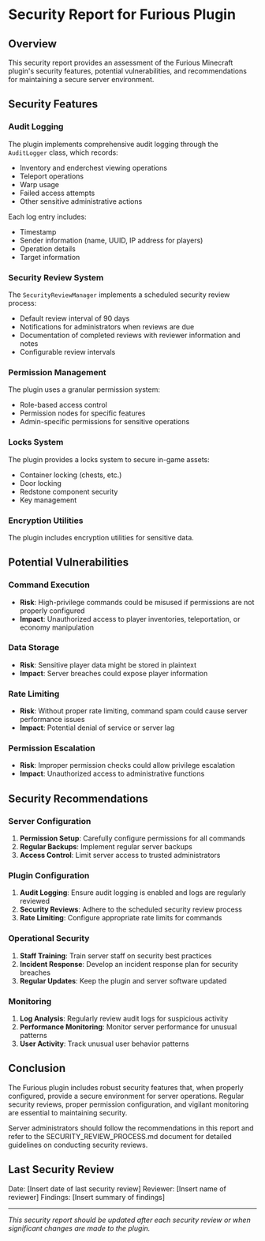 # Security Report for Furious Plugin

## Overview

This security report provides an assessment of the Furious Minecraft plugin's security features, potential vulnerabilities, and recommendations for maintaining a secure server environment.

## Security Features

### Audit Logging
The plugin implements comprehensive audit logging through the `AuditLogger` class, which records:
- Inventory and enderchest viewing operations
- Teleport operations
- Warp usage
- Failed access attempts
- Other sensitive administrative actions

Each log entry includes:
- Timestamp
- Sender information (name, UUID, IP address for players)
- Operation details
- Target information

### Security Review System
The `SecurityReviewManager` implements a scheduled security review process:
- Default review interval of 90 days
- Notifications for administrators when reviews are due
- Documentation of completed reviews with reviewer information and notes
- Configurable review intervals

### Permission Management
The plugin uses a granular permission system:
- Role-based access control
- Permission nodes for specific features
- Admin-specific permissions for sensitive operations

### Locks System
The plugin provides a locks system to secure in-game assets:
- Container locking (chests, etc.)
- Door locking
- Redstone component security
- Key management

### Encryption Utilities
The plugin includes encryption utilities for sensitive data.

## Potential Vulnerabilities

### Command Execution
- **Risk**: High-privilege commands could be misused if permissions are not properly configured
- **Impact**: Unauthorized access to player inventories, teleportation, or economy manipulation

### Data Storage
- **Risk**: Sensitive player data might be stored in plaintext
- **Impact**: Server breaches could expose player information

### Rate Limiting
- **Risk**: Without proper rate limiting, command spam could cause server performance issues
- **Impact**: Potential denial of service or server lag

### Permission Escalation
- **Risk**: Improper permission checks could allow privilege escalation
- **Impact**: Unauthorized access to administrative functions

## Security Recommendations

### Server Configuration
1. **Permission Setup**: Carefully configure permissions for all commands
2. **Regular Backups**: Implement regular server backups
3. **Access Control**: Limit server access to trusted administrators

### Plugin Configuration
1. **Audit Logging**: Ensure audit logging is enabled and logs are regularly reviewed
2. **Security Reviews**: Adhere to the scheduled security review process
3. **Rate Limiting**: Configure appropriate rate limits for commands

### Operational Security
1. **Staff Training**: Train server staff on security best practices
2. **Incident Response**: Develop an incident response plan for security breaches
3. **Regular Updates**: Keep the plugin and server software updated

### Monitoring
1. **Log Analysis**: Regularly review audit logs for suspicious activity
2. **Performance Monitoring**: Monitor server performance for unusual patterns
3. **User Activity**: Track unusual user behavior patterns

## Conclusion

The Furious plugin includes robust security features that, when properly configured, provide a secure environment for server operations. Regular security reviews, proper permission configuration, and vigilant monitoring are essential to maintaining security.

Server administrators should follow the recommendations in this report and refer to the SECURITY_REVIEW_PROCESS.md document for detailed guidelines on conducting security reviews.

## Last Security Review

Date: [Insert date of last security review]
Reviewer: [Insert name of reviewer]
Findings: [Insert summary of findings]

---

*This security report should be updated after each security review or when significant changes are made to the plugin.*